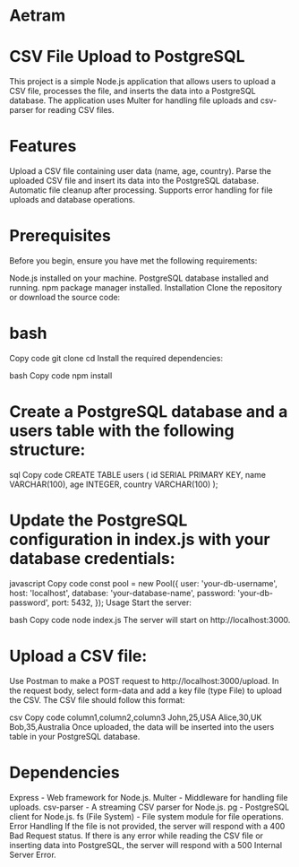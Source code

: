 # Aetram
# CSV File Upload to PostgreSQL
This project is a simple Node.js application that allows users to upload a CSV file, processes the file, and inserts the data into a PostgreSQL database. The application uses Multer for handling file uploads and csv-parser for reading CSV files.

# Features
Upload a CSV file containing user data (name, age, country).
Parse the uploaded CSV file and insert its data into the PostgreSQL database.
Automatic file cleanup after processing.
Supports error handling for file uploads and database operations.

# Prerequisites
Before you begin, ensure you have met the following requirements:

Node.js installed on your machine.
PostgreSQL database installed and running.
npm package manager installed.
Installation
Clone the repository or download the source code:

# bash
Copy code
git clone <repository-url>
cd <project-directory>
Install the required dependencies:

bash
Copy code
npm install
# Create a PostgreSQL database and a users table with the following structure:

sql
Copy code
CREATE TABLE users (
    id SERIAL PRIMARY KEY,
    name VARCHAR(100),
    age INTEGER,
    country VARCHAR(100)
);
# Update the PostgreSQL configuration in index.js with your database credentials:

javascript
Copy code
const pool = new Pool({
  user: 'your-db-username',
  host: 'localhost',
  database: 'your-database-name',
  password: 'your-db-password',
  port: 5432,
});
Usage
Start the server:

bash
Copy code
node index.js
The server will start on http://localhost:3000.

# Upload a CSV file:

Use Postman to make a POST request to http://localhost:3000/upload.
In the request body, select form-data and add a key file (type File) to upload the CSV.
The CSV file should follow this format:

csv
Copy code
column1,column2,column3
John,25,USA
Alice,30,UK
Bob,35,Australia
Once uploaded, the data will be inserted into the users table in your PostgreSQL database.

# Dependencies
Express - Web framework for Node.js.
Multer - Middleware for handling file uploads.
csv-parser - A streaming CSV parser for Node.js.
pg - PostgreSQL client for Node.js.
fs (File System) - File system module for file operations.
Error Handling
If the file is not provided, the server will respond with a 400 Bad Request status.
If there is any error while reading the CSV file or inserting data into PostgreSQL, the server will respond with a 500 Internal Server Error.
